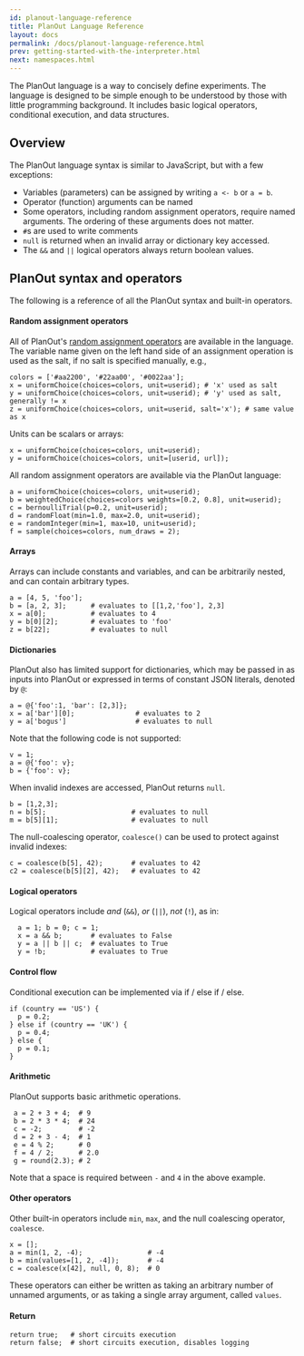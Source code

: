 ```yaml
---
id: planout-language-reference
title: PlanOut Language Reference
layout: docs
permalink: /docs/planout-language-reference.html
prev: getting-started-with-the-interpreter.html
next: namespaces.html
---
```


The PlanOut language is a way to concisely define experiments. The language is
designed to be simple enough to be understood by those with little programming
background. It includes basic logical operators, conditional execution, and data
structures.


## Overview
The PlanOut language syntax is similar to JavaScript, but with a few exceptions:

 * Variables (parameters) can be assigned by writing `a <- b` or `a = b`.
 * Operator (function) arguments can be named
 * Some operators, including random assignment operators, require named arguments.
 The ordering of these arguments does not matter.
 * `#`s are used to write comments
 * `null` is returned when an invalid array or dictionary key accessed.
 * The `&&` and `||` logical operators always return boolean values.

## PlanOut syntax and operators
The following is a reference of all the PlanOut syntax and built-in
operators.

#### Random assignment operators
All of PlanOut's [random assignment operators](random-operators.html) are
available in the language. The variable name given on the left
hand side of an assignment operation is used as the salt, if no salt is
specified manually, e.g.,

```
colors = ['#aa2200', '#22aa00', '#0022aa'];
x = uniformChoice(choices=colors, unit=userid); # 'x' used as salt
y = uniformChoice(choices=colors, unit=userid); # 'y' used as salt, generally != x
z = uniformChoice(choices=colors, unit=userid, salt='x'); # same value as x
```

Units can be scalars or arrays:

```
x = uniformChoice(choices=colors, unit=userid);
y = uniformChoice(choices=colors, unit=[userid, url]);
```

All random assignment operators are available via the PlanOut language:

```
a = uniformChoice(choices=colors, unit=userid);
b = weightedChoice(choices=colors weights=[0.2, 0.8], unit=userid);
c = bernoulliTrial(p=0.2, unit=userid);
d = randomFloat(min=1.0, max=2.0, unit=userid);
e = randomInteger(min=1, max=10, unit=userid);
f = sample(choices=colors, num_draws = 2);
```


#### Arrays
Arrays can include constants and variables, and can be arbitrarily nested, and can contain arbitrary types.

```
a = [4, 5, 'foo'];
b = [a, 2, 3];      # evaluates to [[1,2,'foo'], 2,3]
x = a[0];           # evaluates to 4
y = b[0][2];        # evaluates to 'foo'
z = b[22];          # evaluates to null
```

#### Dictionaries
PlanOut also has limited support for dictionaries, which may be passed in as inputs
into PlanOut or expressed in terms of constant JSON literals, denoted by `@`:

```
a = @{'foo':1, 'bar': [2,3]};
x = a['bar'][0];               # evaluates to 2
y = a['bogus']                 # evaluates to null
```

Note that the following code is not supported:

```
v = 1;
a = @{'foo': v};
b = {'foo': v};
```

When invalid indexes are accessed, PlanOut returns `null`.

```
b = [1,2,3];
n = b[5];                     # evaluates to null
m = b[5][1];                  # evaluates to null
```

The null-coalescing operator, `coalesce()` can be used to protect against
invalid indexes:

```
c = coalesce(b[5], 42);       # evaluates to 42
c2 = coalesce(b[5][2], 42);   # evaluates to 42
```

#### Logical operators
Logical operators include *and* (`&&`), *or* (`||`), *not* (`!`), as in:

```
  a = 1; b = 0; c = 1;
  x = a && b;       # evaluates to False
  y = a || b || c;  # evaluates to True
  y = !b;           # evaluates to True
```

#### Control flow
Conditional execution can be implemented via if / else if / else.

```
if (country == 'US') {
  p = 0.2;
} else if (country == 'UK') {
  p = 0.4;
} else {
  p = 0.1;
}
```

#### Arithmetic
PlanOut supports basic arithmetic operations.

```
 a = 2 + 3 + 4;  # 9
 b = 2 * 3 * 4;  # 24
 c = -2;         # -2
 d = 2 + 3 - 4;  # 1
 e = 4 % 2;      # 0
 f = 4 / 2;      # 2.0
 g = round(2.3); # 2
```

Note that a space is required between `-` and `4` in the above example.


#### Other operators
Other built-in operators include `min`, `max`, and the null coalescing operator, `coalesce`.

```
x = [];
a = min(1, 2, -4);                # -4
b = min(values=[1, 2, -4]);       # -4
c = coalesce(x[42], null, 0, 8);  # 0
```

These operators can either be written as taking an arbitrary number of unnamed arguments, or as taking a single array argument, called `values`.

#### Return

```
return true;   # short circuits execution
return false;  # short circuits execution, disables logging
```
